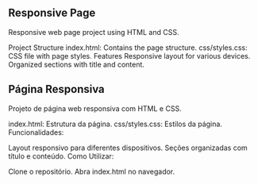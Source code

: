 ## Responsive Page ##
Responsive web page project using HTML and CSS.

Project Structure
index.html: Contains the page structure.
css/styles.css: CSS file with page styles.
Features
Responsive layout for various devices.
Organized sections with title and content.




## Página Responsiva ##
Projeto de página web responsiva com HTML e CSS.

index.html: Estrutura da página.
css/styles.css: Estilos da página.
Funcionalidades:

Layout responsivo para diferentes dispositivos.
Seções organizadas com título e conteúdo.
Como Utilizar:

Clone o repositório.
Abra index.html no navegador.
